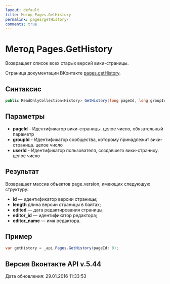 ```yaml
---
layout: default
title: Метод Pages.GetHistory
permalink: pages/getHistory/
comments: true
---
```

# Метод Pages.GetHistory
Возвращает список всех старых версий вики-страницы.

Страница документации ВКонтакте [pages.getHistory](https://vk.com/dev/pages.getHistory).

## Синтаксис
``` csharp
public ReadOnlyCollection<History> GetHistory(long pageId, long groupId, long? userId = null)
```

## Параметры
+ **pageId** - Идентификатор вики-страницы. целое число, обязательный параметр
+ **groupId** - Идентификатор сообщества, которому принадлежит вики-страница. целое число
+ **userId** - Идентификатор пользователя, создавшего вики-страницу. целое число

## Результат
Возвращает массив объектов page_version, имеющих следующую структуру: 

+ **id** — идентификатор версии страницы; 
+ **length**  длина версии страницы в байтах; 
+ **edited** — дата редактирования страницы; 
+ **editor_id** — идентификатор редактора; 
+ **editor_name** — имя редактора.

## Пример
``` csharp
var getHistory = _api.Pages.GetHistory(pageId: 0);
```

## Версия Вконтакте API v.5.44
Дата обновления: 29.01.2016 11:33:53
